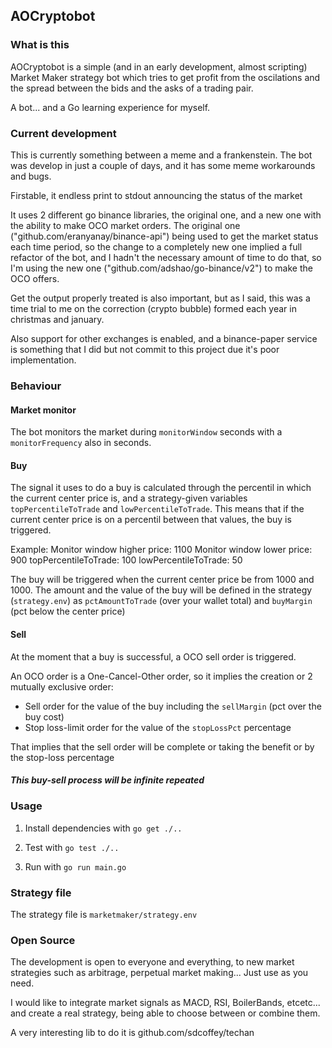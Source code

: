 ## AOCryptobot

### What is this

AOCryptobot is a simple (and in an early development, almost scripting) Market Maker strategy bot which tries to get 
profit from the oscilations and the spread between the bids and the asks of a trading pair.

A bot... and a Go learning experience for myself.

### Current development

This is currently something between a meme and a frankenstein. The bot was develop in just a couple of days,
and it has some meme workarounds and bugs. 

Firstable, it endless print to stdout announcing the status of the market

It uses 2 different go binance libraries, the original one, and a new one with the ability to make OCO market orders.
The original one ("github.com/eranyanay/binance-api") being used to get the market status each time period, so the
change to a completely new one implied a full refactor of the bot, and I hadn't the necessary amount of time to do that,
so I'm using the new one ("github.com/adshao/go-binance/v2") to make the OCO offers.

Get the output properly treated is also important, but as I said, this was a time trial to me on the correction 
(crypto bubble) formed each year in christmas and january.

Also support for other exchanges is enabled, and a binance-paper service is something that I did but not commit to this
project due it's poor implementation.


### Behaviour


#### Market monitor
The bot monitors the market during `monitorWindow` seconds with a `monitorFrequency` also in seconds.

#### Buy
The signal it uses to do a buy is calculated through the percentil in which the current center price is, and
a strategy-given variables `topPercentileToTrade` and `lowPercentileToTrade`. This means that if the current center
price is on a percentil between that values, the buy is triggered.

Example:
Monitor window higher price: 1100
Monitor window lower price: 900
topPercentileToTrade: 100 
lowPercentileToTrade: 50

The buy will be triggered when the current center price be from 1000 and 1000.
The amount and the value of the buy will be defined in the strategy (`strategy.env`)
as `pctAmountToTrade` (over your wallet total) and `buyMargin` (pct below the center price)

#### Sell
At the moment that a buy is successful, a OCO sell order is triggered.

An OCO order is a One-Cancel-Other order, so it implies the creation or 2 mutually exclusive order:
 - Sell order for the value of the buy including the `sellMargin` (pct over the buy cost)
 - Stop loss-limit order for the value of the `stopLossPct` percentage
 
That implies that the sell order will be complete or taking the benefit or by the stop-loss percentage

##### This buy-sell process will be infinite repeated
 


### Usage


1. Install dependencies with
`go get ./..`

2. Test with
`go test ./..`

2. Run with
`go run main.go`


### Strategy file

The strategy file is `marketmaker/strategy.env`

### Open Source

The development is open to everyone and everything, to new market strategies such as arbitrage,
perpetual market making... Just use as you need.

I would like to integrate market signals as MACD, RSI, BoilerBands, etcetc... and create a real strategy, being able 
to choose between or combine them.

A very interesting lib to do it is github.com/sdcoffey/techan
